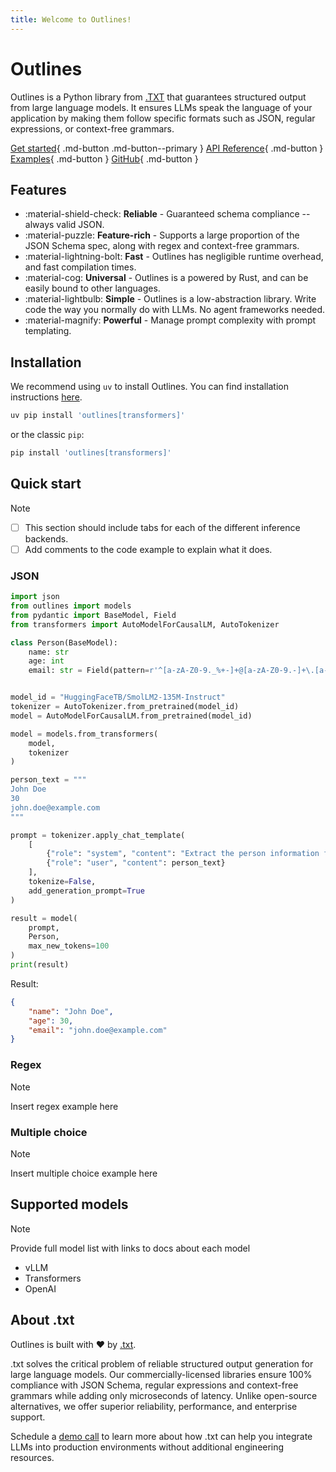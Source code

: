 ```yaml
---
title: Welcome to Outlines!
---
```


# Outlines

Outlines is a Python library from [.TXT](https://dottxt.co) that guarantees structured output from 
large language models. It ensures LLMs speak the language of your application by making them follow specific formats such as JSON, regular expressions, or context-free grammars.

[Get started](/docs/getting_started){ .md-button .md-button--primary }
[API Reference](/api/reference){ .md-button }
[Examples](/examples){ .md-button }
[GitHub](https://github.com/yourusername/outlines){ .md-button }

## Features

<div class="grid cards" markdown>

- :material-shield-check: __Reliable__ - Guaranteed schema compliance -- always valid JSON.
- :material-puzzle: __Feature-rich__ - Supports a large proportion of the JSON Schema spec, along with regex and context-free grammars.
- :material-lightning-bolt: __Fast__ - Outlines has negligible runtime overhead, and fast compilation times.
- :material-cog: __Universal__ - Outlines is a powered by Rust, and can be easily bound to other languages.
- :material-lightbulb: __Simple__ - Outlines is a low-abstraction library. Write code the way you normally do with LLMs. No agent frameworks needed.
- :material-magnify: __Powerful__ - Manage prompt complexity with prompt templating.

</div>

## Installation

We recommend using `uv` to install Outlines. You can find installation instructions [here](https://github.com/astral-sh/uv).

```bash
uv pip install 'outlines[transformers]'
```

or the classic `pip`:

```bash
pip install 'outlines[transformers]'
```

## Quick start

> [!NOTE]
> - [ ] This section should include tabs for each of the different inference backends.
> - [ ] Add comments to the code example to explain what it does.

### JSON

```python
import json
from outlines import models
from pydantic import BaseModel, Field
from transformers import AutoModelForCausalLM, AutoTokenizer

class Person(BaseModel):
    name: str
    age: int
    email: str = Field(pattern=r'^[a-zA-Z0-9._%+-]+@[a-zA-Z0-9.-]+\.[a-zA-Z]{2,}$')


model_id = "HuggingFaceTB/SmolLM2-135M-Instruct"
tokenizer = AutoTokenizer.from_pretrained(model_id)
model = AutoModelForCausalLM.from_pretrained(model_id)

model = models.from_transformers(
    model,
    tokenizer
)

person_text = """
John Doe
30
john.doe@example.com
"""

prompt = tokenizer.apply_chat_template(
    [
        {"role": "system", "content": "Extract the person information from this text."},
        {"role": "user", "content": person_text}
    ],
    tokenize=False,
    add_generation_prompt=True
)

result = model(
    prompt, 
    Person,
    max_new_tokens=100
)
print(result)
```

Result:
```json
{
    "name": "John Doe",
    "age": 30,
    "email": "john.doe@example.com"
}
```

### Regex

> [!NOTE]
> Insert regex example here

### Multiple choice

> [!NOTE]
> Insert multiple choice example here

## Supported models

> [!NOTE]
> Provide full model list with links to docs about each model

- vLLM
- Transformers
- OpenAI


## About .txt

Outlines is built with ❤️ by [.txt](https://dottxt.co). 

.txt solves the critical problem of reliable structured output generation for large language models. Our commercially-licensed libraries ensure 100% compliance with JSON Schema, regular expressions and context-free grammars while adding only microseconds of latency. Unlike open-source alternatives, we offer superior reliability, performance, and enterprise support.

Schedule a [demo call](https://cal.com/team/dottxt/sales) to learn more about how .txt can help you integrate LLMs into production environments without additional engineering resources.
